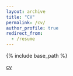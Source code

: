 ```yaml
---
layout: archive
title: "CV"
permalink: /cv/
author_profile: true
redirect_from:
  - /resume
---
```


{% include base_path %}

[cv](http://www.stuartgeiger.com/papers/gnovis-habermas-blogopublic-sphere.pdf)
